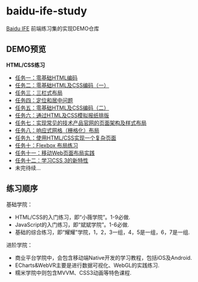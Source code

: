 # baidu-ife-study
[Baidu IFE](http://ife.baidu.com/) 前端练习集的实现DEMO仓库

## DEMO预览
**HTML/CSS练习**
* [任务一：零基础HTML编码](./Base-HTML-CSS/Task_01/index.html)
* [任务二：零基础HTML及CSS编码（一）](./Base-HTML-CSS/Task_02/index.html)
* [任务三：三栏式布局](./Base-HTML-CSS/Task_03/index.html)
* [任务四：定位和居中问题](./Base-HTML-CSS/Task_04/index.html)
* [任务五：零基础HTML及CSS编码（二）](./Base-HTML-CSS/Task_05/index.html)
* [任务六：通过HTML及CSS模拟报纸排版](./Base-HTML-CSS/Task_06/index.html)
* [任务七：实现常见的技术产品官网的页面架构及样式布局](./Base-HTML-CSS/Task_07/index.html)
* [任务八：响应式网格（栅格化）布局](./Base-HTML-CSS/Task_08/index.html)
* [任务九：使用HTML/CSS实现一个复杂页面](./Base-HTML-CSS/Task_09/index.html)
* [任务十：Flexbox 布局练习](./Base-HTML-CSS/Task_10/index.html)
* [任务十一：移动Web页面布局实践](./Base-HTML-CSS/Task_11/index.html)
* [任务十二：学习CSS 3的新特性](./Base-HTML-CSS/Task_12/index.html)
* 未完待续...


## 练习顺序
基础学院：
* HTML/CSS的入门练习，即“小薇学院”。1-9必做.
* JavaScript的入门练习，即“斌斌学院”。1-6必做.
* 基础的综合练习，即“耀耀”学院，1，2，3一组，4，5是一组，6，7是一组.

进阶学院：
* 商业平台学院中，会包含移动端Native开发的学习教程，包括iOS及Android.
* ECharts&WebVR主要是进行数据可视化、WebGL的实践练习.
* 糯米学院中则包含MVVM、CSS3动画等特色课程.

